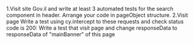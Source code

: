 1.Visit site Gov.il and write at least 3 automated tests for the search component in header.
Arrange your code in pageObject structure.
2.Visit page Write a test using cy.intercept to these requests and check status code is 200:
Write a test that visit page and change responseData to responseData of "mainBanner" of this page
